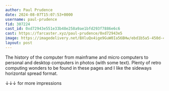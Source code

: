 ```yaml
---
author: Paul Prudence
date: 2024-08-07T15:07:53+0000
username: paul-prudence
fid: 307224
cast_id: 0xd72943e551e33b48e258a9ae1bfd293f7886e6c6
cast: https://farcaster.xyz/paul-prudence/0xd72943e5
image: https://imagedelivery.net/BXluQx4ige9GuW0Ia56BHw/ebd1b5a5-450d-48d5-82e8-1025466d4a00/original
layout: post
---
```


The history of the computer from mainframe and micro computers to personal and desktop computers in photos (with some text). Plenty of retro computing wonders to be found in these pages and I like the sideways horizontal spread format.

↓↓↓ for more impressions

<img src='https://imagedelivery.net/BXluQx4ige9GuW0Ia56BHw/ebd1b5a5-450d-48d5-82e8-1025466d4a00/original' alt='' referrerpolicy='no-referrer'/>
